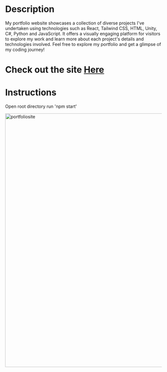 # Description
My portfolio website showcases a collection of diverse projects I've undertaken using technologies such as React, Tailwind CSS, HTML, Unity, C#, Python and JavaScript. It offers a visually engaging platform for visitors to explore my work and learn more about each project's details and technologies involved. Feel free to explore my portfolio and get a glimpse of my coding journey!

# Check out the site <a className='bold' href='https://www.samuelbaker.ca/' target='_blank' rel='noopener noreferrer'>Here</a>

# Instructions
Open root directory
run 'npm start'

<img width="813" alt="portfoliosite" src="https://github.com/Forworddash/portfoliosite/assets/59719097/cd23aff1-edb9-423c-89be-f7fc72d04964">
